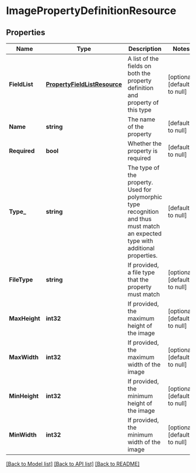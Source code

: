 # ImagePropertyDefinitionResource

## Properties
Name | Type | Description | Notes
------------ | ------------- | ------------- | -------------
**FieldList** | [**PropertyFieldListResource**](PropertyFieldListResource.md) | A list of the fields on both the property definition and property of this type | [optional] [default to null]
**Name** | **string** | The name of the property | [default to null]
**Required** | **bool** | Whether the property is required | [default to null]
**Type_** | **string** | The type of the property. Used for polymorphic type recognition and thus must match an expected type with additional properties. | [default to null]
**FileType** | **string** | If provided, a file type that the property must match | [optional] [default to null]
**MaxHeight** | **int32** | If provided, the maximum height of the image | [optional] [default to null]
**MaxWidth** | **int32** | If provided, the maximum width of the image | [optional] [default to null]
**MinHeight** | **int32** | If provided, the minimum height of the image | [optional] [default to null]
**MinWidth** | **int32** | If provided, the minimum width of the image | [optional] [default to null]

[[Back to Model list]](../README.md#documentation-for-models) [[Back to API list]](../README.md#documentation-for-api-endpoints) [[Back to README]](../README.md)


